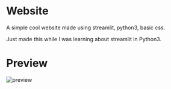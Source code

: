 <h1>Website</h1>                                                      

A simple cool website made using streamlit, python3, basic css.

Just made this while I was learning about streamlit in Python3.

# Preview
![preview](https://user-images.githubusercontent.com/91788439/217499141-8d6f2e2d-8587-4d05-b171-143fb96e66d6.png)
